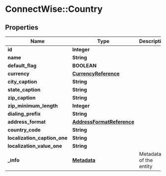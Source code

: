 # ConnectWise::Country

## Properties
Name | Type | Description | Notes
------------ | ------------- | ------------- | -------------
**id** | **Integer** |  | [optional] 
**name** | **String** |  | 
**default_flag** | **BOOLEAN** |  | [optional] 
**currency** | [**CurrencyReference**](CurrencyReference.md) |  | 
**city_caption** | **String** |  | [optional] 
**state_caption** | **String** |  | [optional] 
**zip_caption** | **String** |  | [optional] 
**zip_minimum_length** | **Integer** |  | [optional] 
**dialing_prefix** | **String** |  | [optional] 
**address_format** | [**AddressFormatReference**](AddressFormatReference.md) |  | [optional] 
**country_code** | **String** |  | [optional] 
**localization_caption_one** | **String** |  | [optional] 
**localization_value_one** | **String** |  | [optional] 
**_info** | [**Metadata**](Metadata.md) | Metadata of the entity | [optional] 


